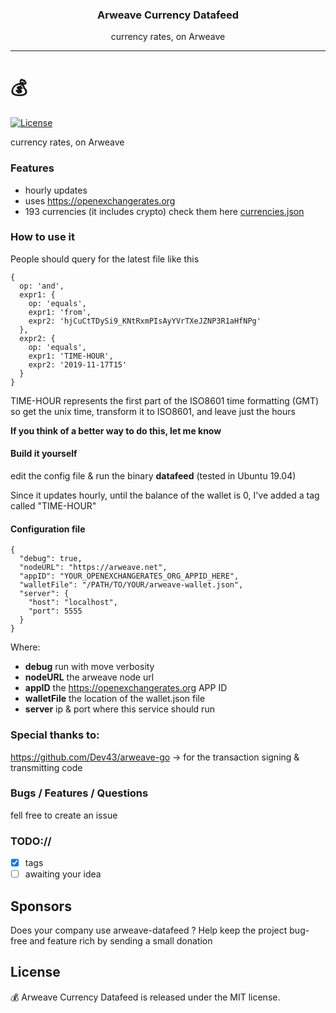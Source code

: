 
<p align="center">
  <h3 align="center">Arweave Currency Datafeed</h3>
  <p align="center">currency rates, on Arweave</p>
</p>

---
# :moneybag:

[![License](http://img.shields.io/badge/license-MIT-blue.svg)](https://github.com/AndreiD/arweave-ipfs-bridge/blob/master/LICENSE)

currency rates, on Arweave

### Features

- hourly updates
- uses https://openexchangerates.org
- 193 currencies (it includes crypto) check them here <a href="./currencies.json">currencies.json</a>

### How to use it

People should query for the latest file like this

~~~~
{
  op: 'and',
  expr1: {
    op: 'equals',
    expr1: 'from',
    expr2: 'hjCuCtTDySi9_KNtRxmPIsAyYVrTXeJZNP3R1aHfNPg'
  },
  expr2: {
    op: 'equals',
    expr1: 'TIME-HOUR',
    expr2: '2019-11-17T15'
  }
}
~~~~

TIME-HOUR represents the first part of the ISO8601 time formatting (GMT)
so get the unix time, transform it to ISO8601, and leave just the hours

**If you think of a better way to do this, let me know**

#### Build it yourself

edit the config file &
run the binary **datafeed** (tested in Ubuntu 19.04)

Since it updates hourly, until the balance of the wallet is 0,
I've added a tag called "TIME-HOUR"


#### Configuration file

~~~~
{
  "debug": true,
  "nodeURL": "https://arweave.net",
  "appID": "YOUR_OPENEXCHANGERATES_ORG_APPID_HERE",
  "walletFile": "/PATH/TO/YOUR/arweave-wallet.json",
  "server": {
    "host": "localhost",
    "port": 5555
  }
}
~~~~

Where:

- **debug** run with move verbosity
- **nodeURL** the arweave node url
- **appID** the https://openexchangerates.org APP ID
- **walletFile** the location of the wallet.json file
- **server** ip & port where this service should run

### Special thanks to:

https://github.com/Dev43/arweave-go -> for the transaction signing & transmitting code

### Bugs / Features / Questions

fell free to create an issue

### TODO://

- [x] tags
- [ ] awaiting your idea

## Sponsors

Does your company use arweave-datafeed ? Help keep the project bug-free and feature rich by sending a small donation


## License

:moneybag: Arweave Currency Datafeed  is released under the MIT license.